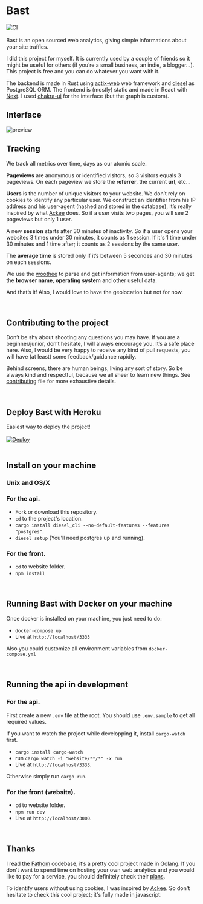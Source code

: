 # Bast
![CI](https://github.com/kooparse/bast/workflows/CI/badge.svg)
<br/>
<br/>
Bast is an open sourced web analytics, giving simple informations about your site traffics. 

I did this project for myself. It is currently used by a couple of friends so it might be useful for others (if you’re a small business, an indie, a blogger…). This project is free and you can do whatever you want with it.

The backend is made in Rust using [actix-web](https://github.com/actix/actix-web) web framework and [diesel](https://github.com/diesel-rs/diesel) as PostgreSQL ORM. The frontend is (mostly) static and made in React with [Next](https://github.com/zeit/next.js). I used [chakra-ui](https://chakra-ui.com/) for the interface (but the graph is custom).

## Interface

<img src="https://i.imgur.com/DsE3xcM.png" alt="preview" />
<br/>

## Tracking
We track all metrics over time, days as our atomic scale.

**Pageviews** are anonymous or identified visitors, so 3 visitors equals 3 pageviews. On each pageview we store the **referrer**, the current **url**, etc... 

**Users** is the number of unique visitors to your website. We don’t rely on cookies to identify any particular user. We construct an identifier from his IP address and his user-agent (hashed and stored in the database), It’s really inspired by what [Ackee](https://github.com/electerious/Ackee) does. So if a user visits two pages, you will see 2 pageviews but only 1 user. 

A new **session** starts after 30 minutes of inactivity. So if a user opens your websites 3 times under 30 minutes, it counts as 1 session. If it's 1 time under 30 minutes and 1 time after; it counts as 2 sessions by the same user.

The **average time** is stored only if it’s between 5 secondes and 30 minutes on each sessions. 

We use the [woothee](https://github.com/woothee/woothee-rust) to parse and get information from user-agents; we get the **browser name**, **operating system** and other useful data.

And that’s it! Also, I would love to have the geolocation but not for now.

<br/>

## Contributing to the project

Don’t be shy about shooting any questions you may have. If you are a beginner/junior, don’t hesitate, I will always encourage you. It’s a safe place here. Also, I would be very happy to receive any kind of pull requests, you will have (at least) some feedback/guidance rapidly.

Behind screens, there are human beings, living any sort of story. So be always kind and respectful, because we all sheer to learn new things. See [contributing](https://github.com/kooparse/bast/blob/master/CONTRIBUTING.md) file for more exhaustive details.

<br/>

## Deploy Bast with Heroku
Easiest way to deploy the project!<br/>
<br/>
[![Deploy](https://www.herokucdn.com/deploy/button.svg)](https://heroku.com/deploy)
<br/>
<br/>

## Install on your machine

### Unix and OS/X

### For the api.

- Fork or download this repository.
- `cd` to the project's location.
- `cargo install diesel_cli --no-default-features --features "postgres"`.
- `diesel setup` (You'll need postgres up and running).

### For the front.

- `cd` to website folder.
- `npm install`

<br/>


## Running Bast with Docker on your machine

Once docker is installed on your machine, you just need to do: 
- `docker-compose up`
- Live at `http://localhost/3333`

Also you could customize all environment variables from `docker-compose.yml`

<br/>

## Running the api in development

### For the api.

First create a new `.env` file at the root.
You should use `.env.sample` to get all required values.

If you want to watch the project while developping it, install `cargo-watch` first.

- `cargo install cargo-watch`
- run `cargo watch -i "website/**/*" -x run`
- Live at `http://localhost/3333`.

Otherwise simply run `cargo run`.

### For the front (website).

- `cd` to website folder.
- `npm run dev`
- Live at `http://localhost/3000`.

<br/>


## Thanks

I read the [Fathom](https://github.com/usefathom/fathom) codebase, it’s a pretty cool project made in Golang. If you don’t want to spend time on hosting your own web analytics and you would like to pay for a service, you should definitely check their [plans](https://usefathom.com/pricing).

To identify users without using cookies, I was inspired by [Ackee](https://github.com/electerious/Ackee). So don't hesitate to check this cool project; it's fully made in javascript. 
